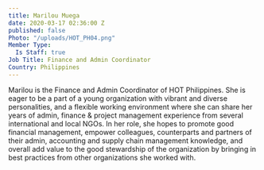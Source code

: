 ```yaml
---
title: Marilou Muega
date: 2020-03-17 02:36:00 Z
published: false
Photo: "/uploads/HOT_PH04.png"
Member Type:
  Is Staff: true
Job Title: Finance and Admin Coordinator
Country: Philippines
---
```


Marilou is the Finance and Admin Coordinator of HOT Philippines. She is eager to be a part of a young organization with vibrant and diverse personalities, and a flexible working environment where she can share her years of admin, finance & project management experience from several international and local NGOs. In her role, she hopes to promote good financial management, empower colleagues, counterparts and partners of their admin, accounting and supply chain management knowledge, and overall add value to the good stewardship of the organization by bringing in best practices from other organizations she worked with.